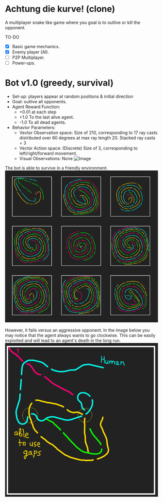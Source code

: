 # Achtung die kurve! (clone)
A multiplayer snake like game where you goal is to outlive or kill the opponent.

TO-DO
* [x] Basic game mechanics.
* [x] Enemy player (AI).
* [ ] P2P Multiplayer.
* [ ] Power-ups.

# Bot v1.0 (greedy, survival)

* Set-up: players appear at random positions & initial direction
* Goal: outlive all opponents.
* Agent Reward Function:
  * +0.01 at each step
  * +1.0 To the last alive agent.
  * -1.0 To all dead agents.
* Behavior Parameters:
  * Vector Observation space: Size of 210, corresponding to 17 ray casts distributed over 60 degrees at max ray length 20. Stacked ray casts = 3
  * Vector Action space: (Discrete) Size of 3, corresponding to left/right/forward movement.
  * Visual Observations: None
![Image](https://github.com/MaksymPylypenko/Achtung-die-kurve-/blob/master/dev.png)

The bot is able to survive in a friendly environment. 
![Image](https://github.com/MaksymPylypenko/Achtung-die-kurve/blob/master/training.png)

However, it fails versus an aggressive opponent. In the image below you may notice that the agent always wants to go clockwise. This can be easily exploited and will lead to an agent's death in the long run.
![Image](https://github.com/MaksymPylypenko/Achtung-die-kurve/blob/master/observation%201.png)
